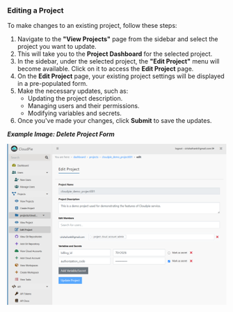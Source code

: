 ### Editing a Project

To make changes to an existing project, follow these steps:

1. Navigate to the **"View Projects"** page from the sidebar and select the project you want to update.
2. This will take you to the **Project Dashboard** for the selected project.
3. In the sidebar, under the selected project, the **"Edit Project"** menu will become available. Click on it to access the **Edit Project** page.
4. On the **Edit Project** page, your existing project settings will be displayed in a pre-populated form.
5. Make the necessary updates, such as:
   - Updating the project description.
   - Managing users and their permissions.
   - Modifying variables and secrets.
6. Once you've made your changes, click **Submit** to save the updates.

***Example Image: Delete Project Form***

![Screenshot of Edit Project form](images/edit_project.png)
